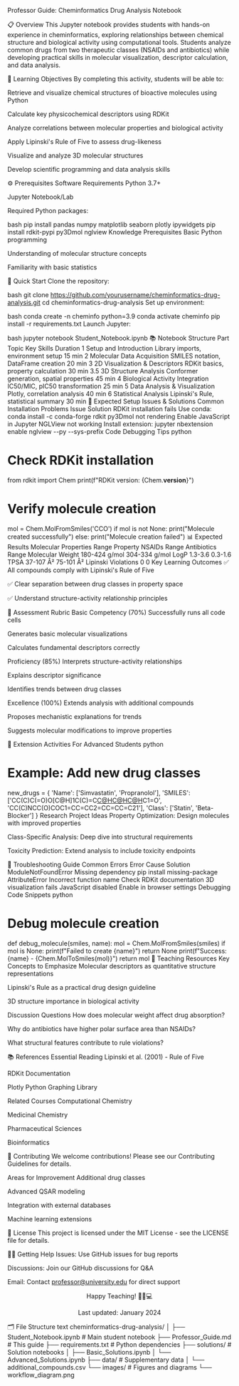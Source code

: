 Professor Guide: Cheminformatics Drug Analysis Notebook

📋 Overview
This Jupyter notebook provides students with hands-on experience in cheminformatics, exploring relationships between chemical structure and biological activity using computational tools. Students analyze common drugs from two therapeutic classes (NSAIDs and antibiotics) while developing practical skills in molecular visualization, descriptor calculation, and data analysis.

🎯 Learning Objectives
By completing this activity, students will be able to:

Retrieve and visualize chemical structures of bioactive molecules using Python

Calculate key physicochemical descriptors using RDKit

Analyze correlations between molecular properties and biological activity

Apply Lipinski's Rule of Five to assess drug-likeness

Visualize and analyze 3D molecular structures

Develop scientific programming and data analysis skills

⚙️ Prerequisites
Software Requirements
Python 3.7+

Jupyter Notebook/Lab

Required Python packages:

bash
pip install pandas numpy matplotlib seaborn plotly ipywidgets
pip install rdkit-pypi py3Dmol nglview
Knowledge Prerequisites
Basic Python programming

Understanding of molecular structure concepts

Familiarity with basic statistics

🚀 Quick Start
Clone the repository:

bash
git clone https://github.com/yourusername/cheminformatics-drug-analysis.git
cd cheminformatics-drug-analysis
Set up environment:

bash
conda create -n cheminfo python=3.9
conda activate cheminfo
pip install -r requirements.txt
Launch Jupyter:

bash
jupyter notebook Student_Notebook.ipynb
📚 Notebook Structure
Part	Topic	Key Skills	Duration
1	Setup and Introduction	Library imports, environment setup	15 min
2	Molecular Data Acquisition	SMILES notation, DataFrame creation	20 min
3	2D Visualization & Descriptors	RDKit basics, property calculation	30 min
3.5	3D Structure Analysis	Conformer generation, spatial properties	45 min
4	Biological Activity Integration	IC50/MIC, pIC50 transformation	25 min
5	Data Analysis & Visualization	Plotly, correlation analysis	40 min
6	Statistical Analysis	Lipinski's Rule, statistical summary	30 min
🔧 Expected Setup Issues & Solutions
Common Installation Problems
Issue	Solution
RDKit installation fails	Use conda: conda install -c conda-forge rdkit
py3Dmol not rendering	Enable JavaScript in Jupyter
NGLView not working	Install extension: jupyter nbextension enable nglview --py --sys-prefix
Code Debugging Tips
python
# Check RDKit installation
from rdkit import Chem
print(f"RDKit version: {Chem.__version__}")

# Verify molecule creation
mol = Chem.MolFromSmiles('CCO')
if mol is not None:
    print("Molecule created successfully")
else:
    print("Molecule creation failed")
📊 Expected Results
Molecular Properties Range
Property	NSAIDs Range	Antibiotics Range
Molecular Weight	180-424 g/mol	304-334 g/mol
LogP	1.3-3.6	0.3-1.6
TPSA	37-107 Å²	75-101 Å²
Lipinski Violations	0	0
Key Learning Outcomes
✅ All compounds comply with Lipinski's Rule of Five

✅ Clear separation between drug classes in property space

✅ Understand structure-activity relationship principles

🧪 Assessment Rubric
Basic Competency (70%)
Successfully runs all code cells

Generates basic molecular visualizations

Calculates fundamental descriptors correctly

Proficiency (85%)
Interprets structure-activity relationships

Explains descriptor significance

Identifies trends between drug classes

Excellence (100%)
Extends analysis with additional compounds

Proposes mechanistic explanations for trends

Suggests molecular modifications to improve properties

🔬 Extension Activities
For Advanced Students
python
# Example: Add new drug classes
new_drugs = {
    'Name': ['Simvastatin', 'Propranolol'],
    'SMILES': ['CC(C)C(=O)O[C@H]1C(C)=C[C@H](C)[C@H](C)[C@H](O[C@@H]2O[C@H](C)[C@@H](O)[C@H](N)[C@@H]2O)C1=O', 'CC(C)NCC(O)COC1=CC=CC2=CC=CC=C21'],
    'Class': ['Statin', 'Beta-Blocker']
}
Research Project Ideas
Property Optimization: Design molecules with improved properties

Class-Specific Analysis: Deep dive into structural requirements

Toxicity Prediction: Extend analysis to include toxicity endpoints

🐛 Troubleshooting Guide
Common Errors
Error	Cause	Solution
ModuleNotFoundError	Missing dependency	pip install missing-package
AttributeError	Incorrect function name	Check RDKit documentation
3D visualization fails	JavaScript disabled	Enable in browser settings
Debugging Code Snippets
python
# Debug molecule creation
def debug_molecule(smiles, name):
    mol = Chem.MolFromSmiles(smiles)
    if mol is None:
        print(f"Failed to create {name}")
        return None
    print(f"Success: {name} - {Chem.MolToSmiles(mol)}")
    return mol
📖 Teaching Resources
Key Concepts to Emphasize
Molecular descriptors as quantitative structure representations

Lipinski's Rule as a practical drug design guideline

3D structure importance in biological activity

Discussion Questions
How does molecular weight affect drug absorption?

Why do antibiotics have higher polar surface area than NSAIDs?

What structural features contribute to rule violations?

📚 References
Essential Reading
Lipinski et al. (2001) - Rule of Five

RDKit Documentation

Plotly Python Graphing Library

Related Courses
Computational Chemistry

Medicinal Chemistry

Pharmaceutical Sciences

Bioinformatics

🤝 Contributing
We welcome contributions! Please see our Contributing Guidelines for details.

Areas for Improvement
Additional drug classes

Advanced QSAR modeling

Integration with external databases

Machine learning extensions

📄 License
This project is licensed under the MIT License - see the LICENSE file for details.

🙋‍♂️ Getting Help
Issues: Use GitHub issues for bug reports

Discussions: Join our GitHub discussions for Q&A

Email: Contact professor@university.edu for direct support

<div align="center">
Happy Teaching! 🧪🔬💻

Last updated: January 2024

</div>
🗂️ File Structure
text
cheminformatics-drug-analysis/
│
├── Student_Notebook.ipynb          # Main student notebook
├── Professor_Guide.md              # This guide
├── requirements.txt                # Python dependencies
├── solutions/                      # Solution notebooks
│   ├── Basic_Solutions.ipynb
│   └── Advanced_Solutions.ipynb
├── data/                          # Supplementary data
│   └── additional_compounds.csv
└── images/                        # Figures and diagrams
    └── workflow_diagram.png
